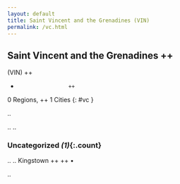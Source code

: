 ```yaml
---
layout: default
title: Saint Vincent and the Grenadines (VIN)
permalink: /vc.html
---
```



## Saint Vincent and the Grenadines   ++
(VIN)  ++
-                     ++
0 Regions, ++
1 Cities
{: #vc }

.. 




.. 
.. 


### Uncategorized _(1)_{:.count}


..
..
Kingstown  ++
 ++
•




.. 
 
